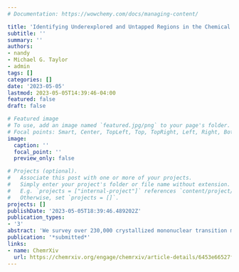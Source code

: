 ```yaml
---
# Documentation: https://wowchemy.com/docs/managing-content/

title: 'Identifying Underexplored and Untapped Regions in the Chemical Space of Transition Metal Complexes'
subtitle: ''
summary: ''
authors:
- nandy
- Michael G. Taylor
- admin
tags: []
categories: []
date: '2023-05-05'
lastmod: 2023-05-05T14:39:46-04:00
featured: false
draft: false

# Featured image
# To use, add an image named `featured.jpg/png` to your page's folder.
# Focal points: Smart, Center, TopLeft, Top, TopRight, Left, Right, BottomLeft, Bottom, BottomRight.
image:
  caption: ''
  focal_point: ''
  preview_only: false

# Projects (optional).
#   Associate this post with one or more of your projects.
#   Simply enter your project's folder or file name without extension.
#   E.g. `projects = ["internal-project"]` references `content/project/deep-learning/index.md`.
#   Otherwise, set `projects = []`.
projects: []
publishDate: '2023-05-05T18:39:46.489202Z'
publication_types:
- '3'
abstract: 'We survey over 230,000 crystallized mononuclear transition metal complexes (TMCs) to identify trends in preferred geometric structure and metal coordination. While we observe increased d-filling to correlate to lower coordination number preference, we note exceptions, and we observe undersampling of 4d/5d transition metals and 3p-coordinating ligands. For the one third of mononuclear TMCs that are octahedral, analysis of the 67 symmetry classes of their ligand environments reveals that complexes often contain monodentate ligands that may be removable, forming an open site amenable to catalysis.  Due to their use in catalysis, we analyze trends in coordination by tetradentate ligands in terms of the capacity to support multiple metals and the variability of coordination geometry. We identify promising tetradentate ligands that co-occur in crystallized complexes with labile monodentate ligands that would lead to reactive sites. Literature mining suggests that these ligands are untapped as catalysts, motivating proposal of a promising octa-functionalized porphyrin.'
publication: '*submitted*'
links:
- name: ChemrXiv
  url: https://chemrxiv.org/engage/chemrxiv/article-details/6453e66527fccdb3ea7f5bb0
---
```

